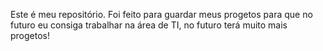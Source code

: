 Este é meu repositório. Foi feito para guardar meus progetos para que no futuro eu consiga trabalhar na área de TI, no futuro terá muito mais progetos!
